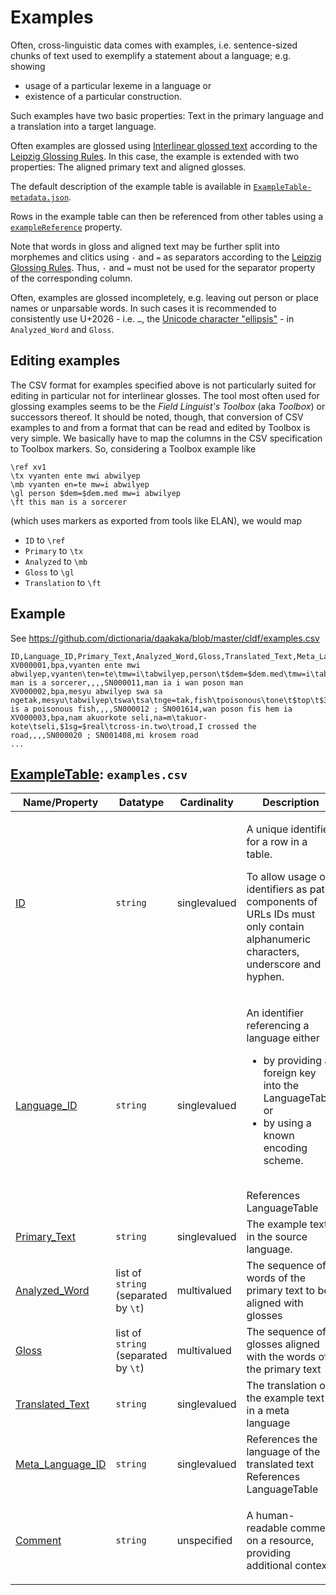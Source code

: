 # Examples

Often, cross-linguistic data comes with examples, i.e. sentence-sized chunks of
text used to exemplify a statement about a language; e.g. showing
- usage of a particular lexeme in a language or
- existence of a particular construction.

Such examples have two basic properties: Text in the primary language and a
translation into a target language.

Often examples are glossed using
[Interlinear glossed text](http://en.wikipedia.org/wiki/Interlinear_gloss) 
according to the [Leipzig Glossing Rules](http://www.eva.mpg.de/lingua/resources/glossing-rules.php). In this case, the example is extended
with two properties: The aligned primary text and aligned glosses.

The default description of the example table is available in 
[`ExampleTable-metadata.json`](ExampleTable-metadata.json).

Rows in the example table can then be referenced from other tables using a
[`exampleReference`](http://cldf.clld.org/v1.0/terms.rdf#exampleReference) property.

Note that words in gloss and aligned text may be further split into morphemes and clitics using `-` and `=` as separators according to the 
[Leipzig Glossing Rules](http://www.eva.mpg.de/lingua/resources/glossing-rules.php).
Thus, `-` and `=` must not be used for the separator property of the corresponding column.


Often, examples are glossed incompletely, e.g. leaving out person or place names or unparsable words.
In such cases it is recommended to consistently use U+2026 - i.e. `…`, the [Unicode character "ellipsis"](https://en.wikipedia.org/wiki/Ellipsis) -
in `Analyzed_Word` and `Gloss`.


## Editing examples

The CSV format for examples specified above is not particularly suited for editing
in particular not for interlinear glosses. The tool most often used for glossing
examples seems to be the *Field Linguist's Toolbox* (aka *Toolbox*) or successors
thereof. It should be noted, though, that conversion of CSV examples to and from
a format that can be read and edited by Toolbox is very simple. We basically have
to map the columns in the CSV specification to Toolbox markers. So, considering
a Toolbox example like
```
\ref xv1
\tx vyanten ente mwi abwilyep
\mb vyanten en=te mw=i abwilyep
\gl person $dem=$dem.med mw=i abwilyep
\ft this man is a sorcerer
```
(which uses markers as exported from tools like ELAN), we would map 
- `ID` to `\ref`
- `Primary` to `\tx`
- `Analyzed` to `\mb`
- `Gloss` to `\gl`
- `Translation` to `\ft`


## Example

See https://github.com/dictionaria/daakaka/blob/master/cldf/examples.csv

```csv
ID,Language_ID,Primary_Text,Analyzed_Word,Gloss,Translated_Text,Meta_Language_ID,Comment,Corpus_Reference,Sense_IDs,alt_translation1
XV000001,bpa,vyanten ente mwi abwilyep,vyanten\ten=te\tmw=i\tabwilyep,person\t$dem=$dem.med\tmw=i\tabwilyep,this man is a sorcerer,,,,SN000011,man ia i wan poson man
XV000002,bpa,mesyu abwilyep swa sa ngetak,mesyu\tabwilyep\tswa\tsa\tnge=tak,fish\tpoisonous\tone\t$top\t$3sg=$dem.prox,this is a poisonous fish,,,,SN000012 ; SN001614,wan poson fis hem ia
XV000003,bpa,nam akuorkote seli,na=m\takuor-kote\tseli,$1sg=$real\tcross-in.two\troad,I crossed the road,,,,SN000020 ; SN001408,mi krosem road
...
```

## [ExampleTable](http://cldf.clld.org/v1.0/terms.rdf#ExampleTable): `examples.csv`

Name/Property | Datatype | Cardinality | Description
 --- | --- | --- | --- 
[ID](http://cldf.clld.org/v1.0/terms.rdf#id) | `string` | singlevalued | <div> <p>A unique identifier for a row in a table.</p> <p> To allow usage of identifiers as path components of URLs IDs must only contain alphanumeric characters, underscore and hyphen. </p> </div> 
[Language_ID](http://cldf.clld.org/v1.0/terms.rdf#languageReference) | `string` | singlevalued | <div> <p> An identifier referencing a language either </p> <ul> <li>by providing a foreign key into the LanguageTable or</li> <li>by using a known encoding scheme.</li> </ul> </div> <br>References LanguageTable
[Primary_Text](http://cldf.clld.org/v1.0/terms.rdf#primaryText) | `string` | singlevalued | The example text in the source language.
[Analyzed_Word](http://cldf.clld.org/v1.0/terms.rdf#analyzedWord) | list of `string` (separated by `\t`) | multivalued | The sequence of words of the primary text to be aligned with glosses
[Gloss](http://cldf.clld.org/v1.0/terms.rdf#gloss) | list of `string` (separated by `\t`) | multivalued | The sequence of glosses aligned with the words of the primary text
[Translated_Text](http://cldf.clld.org/v1.0/terms.rdf#translatedText) | `string` | singlevalued | The translation of the example text in a meta language
[Meta_Language_ID](http://cldf.clld.org/v1.0/terms.rdf#metaLanguageReference) | `string` | singlevalued | References the language of the translated text<br>References LanguageTable
[Comment](http://cldf.clld.org/v1.0/terms.rdf#comment) | `string` | unspecified | <div> <p> A human-readable comment on a resource, providing additional context. </p> </div> 